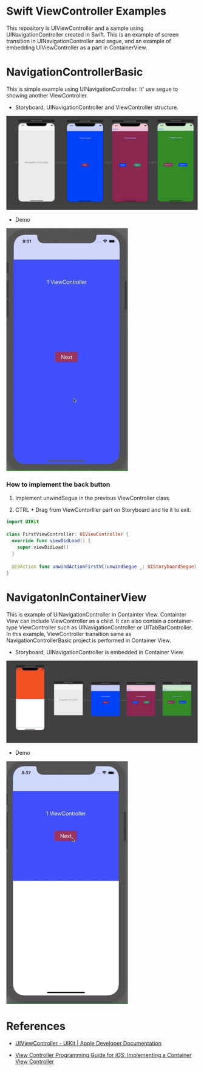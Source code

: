 # Swift ViewController Examples

This repository is UIViewController and a sample using UINavigationController created in Swift. This is an example of screen transition in UINavigationController and segue, and an example of embedding UIViewController as a part in ContainerView.

# NavigationControllerBasic

This is simple example using UINavigationController.
It' use segue to showing another ViewController.

- Storyboard, UINavigationController and ViewController structure.  

![Basic usage of UINavigationController](assets/seque_sb.jpg "Basic usage of UINavigationController.")

- Demo  

![ViewController Segue transition](assets/segue.gif "Basic usage of UINavigationController.Segue transiton")

### How to implement the back button

1. Implement unwindSegue in the previous ViewController class.

1. CTRL + Drag from ViewContorlller part on Storyboard and tie it to exit.

```swift
import UIKit

class FirstViewController: UIViewController {
  override func viewDidLoad() {
    super.viewDidLoad()
  }

  @IBAction func unwindActionFirstVC(unwindSegue _: UIStoryboardSegue) {}
}
```

# NavigatonInContainerView

This is example of UINavigationController in Containter View.
Containter View can include ViewController as a child.
It can also contain a container-type ViewController such as UINavigationController or UITabBarController.
In this example, ViewController transition same as NavigationControllerBasic project is performed in Container View.

- Storyboard, UINavigationController is embedded in Container View.

![ UINavigationController in Containter View](assets/Containerview.jpg " UINavigationController in Containter View")

- Demo

![ UINavigationController in Containter View](assets/Containerview.gif " UINavigationController in Containter View")


# References

* [UIViewController \- UIKit \| Apple Developer Documentation](https://developer.apple.com/documentation/uikit/uiviewcontroller)

* [View Controller Programming Guide for iOS: Implementing a Container View Controller](https://developer.apple.com/library/archive/featuredarticles/ViewControllerPGforiPhoneOS/ImplementingaContainerViewController.html)


